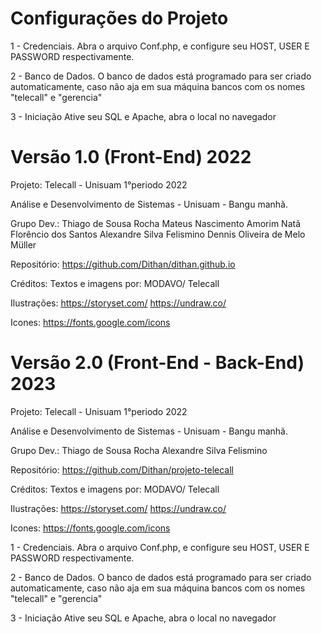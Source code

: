 # Configurações do Projeto

1 -  Credenciais.
Abra o arquivo Conf.php, e configure seu HOST, USER E PASSWORD respectivamente.

2 - Banco de Dados.
O banco de dados está programado para ser criado automaticamente, caso não aja em sua máquina bancos com os nomes "telecall" e "gerencia"

3 - Iniciação
Ative seu SQL e Apache, abra o local no navegador


# Versão 1.0 (Front-End) 2022

Projeto: Telecall - Unisuam 1°periodo 2022

Análise e Desenvolvimento de Sistemas - Unisuam - Bangu manhã.

Grupo Dev.:
Thiago de Sousa Rocha
Mateus Nascimento Amorim
Natã Florêncio dos Santos
Alexandre Silva Felismino
Dennis Oliveira de Melo Müller

Repositório:
https://github.com/Dithan/dithan.github.io

Créditos:
Textos e imagens por:
MODAVO/ Telecall

Ilustrações:
https://storyset.com/
https://undraw.co/

Icones:
https://fonts.google.com/icons

# Versão 2.0 (Front-End - Back-End) 2023

Projeto: Telecall - Unisuam 1°periodo 2022

Análise e Desenvolvimento de Sistemas - Unisuam - Bangu manhã.

Grupo Dev.:
Thiago de Sousa Rocha
Alexandre Silva Felismino

Repositório:
https://github.com/Dithan/projeto-telecall

Créditos:
Textos e imagens por:
MODAVO/ Telecall

Ilustrações:
https://storyset.com/
https://undraw.co/

Icones:
https://fonts.google.com/icons

1 -  Credenciais.
Abra o arquivo Conf.php, e configure seu HOST, USER E PASSWORD respectivamente.

2 - Banco de Dados.
O banco de dados está programado para ser criado automaticamente, caso não aja em sua máquina bancos com os nomes "telecall" e "gerencia"

3 - Iniciação
Ative seu SQL e Apache, abra o local no navegador